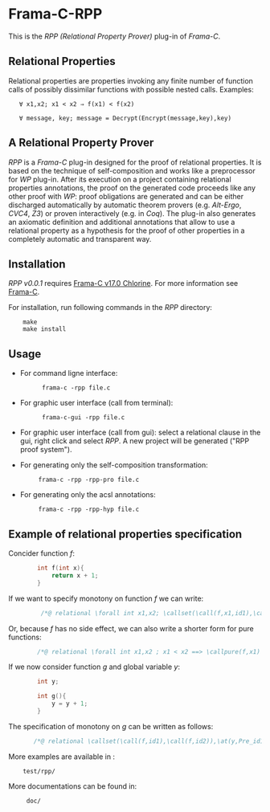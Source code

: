 #  Frama-C-RPP

This is the *RPP (Relational Property Prover)* plug-in of *Frama-C*.

## Relational Properties

Relational properties are properties invoking any finite number of function calls of possibly dissimilar functions with possible nested calls. Examples:
        
       ∀ x1,x2; x1 < x2 ⇒ f(x1) < f(x2)
       
       ∀ message, key; message = Decrypt(Encrypt(message,key),key)
       

## A Relational Property Prover

*RPP* is a *Frama-C* plug-in designed for the proof of relational properties. It is based on the technique of self-composition and works like a preprocessor for *WP* plug-in. After its execution on a project containing relational properties annotations, the proof on the generated code proceeds like any other proof with *WP*: proof obligations are generated and can be either discharged automatically by automatic theorem
provers (e.g. *Alt-Ergo*, *CVC4*, *Z3*) or proven interactively (e.g. in *Coq*). The plug-in also generates an axiomatic definition and additional annotations that allow to use a relational property as a hypothesis for the proof of other properties in a completely automatic and transparent way.

## Installation

*RPP v0.0.1* requires [Frama-C v17.0 Chlorine](https://frama-c.com/download.html). For more information see [Frama-C](http://frama-c.com).

For installation, run following commands in the *RPP* directory:

        make
        make install

## Usage

- For command ligne interface:

            frama-c -rpp file.c

- For graphic user interface (call from terminal):

            frama-c-gui -rpp file.c

- For graphic user interface (call from gui): select a relational clause in the gui, right click and select *RPP*. A new project will be generated ("RPP proof system").

- For generating only the self-composition transformation:

           frama-c -rpp -rpp-pro file.c

- For generating only the acsl annotations:

           frama-c -rpp -rpp-hyp file.c

## Example of relational properties specification

Concider function *f*:

```c
        int f(int x){
            return x + 1;
        }
```

If we want to specify monotony on function *f* we can write:

```c
         /*@ relational \forall int x1,x2; \callset(\call(f,x1,id1),\call(f,x2,id2)),x1 < x2 ==> \callresult(id1) < \callresult(id2);*/
```

Or, because *f* has no side effect, we can also write a shorter form for pure functions:

```c
        /*@ relational \forall int x1,x2 ; x1 < x2 ==> \callpure(f,x1) < \callpure(f,x2);*/
```

If we now consider function *g* and global variable *y*:

```c
        int y;

        int g(){
            y = y + 1;
        }
```

The specification of monotony on *g* can be written as follows:

```c
       /*@ relational \callset(\call(f,id1),\call(f,id2)),\at(y,Pre_id1) < \at(y,Pre_id2) ==> \at(y,Post_id1) < \at(y,Post_id2);*/
```

More examples are available in :

        test/rpp/

More documentations can be found in:

         doc/
